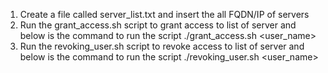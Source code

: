 
1. Create a file called server_list.txt and insert the all FQDN/IP of servers
2. Run the grant_access.sh script to grant access to list of server and below is the command to run the script
./grant_access.sh <user_name>
3. Run the revoking_user.sh script to revoke access to list of server and below is the command to run the script
./revoking_user.sh <user_name>
